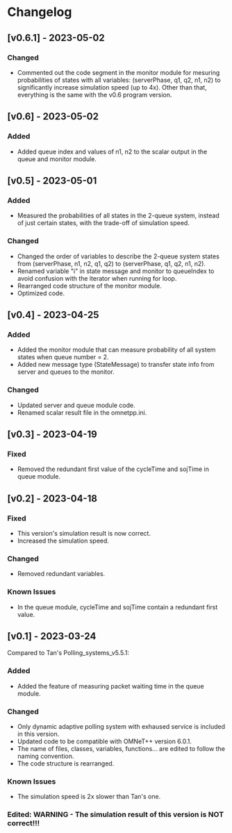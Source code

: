 # Changelog

## [v0.6.1] - 2023-05-02

### Changed
- Commented out the code segment in the monitor module for mesuring probabilities of states with all variables: (serverPhase, q1, q2, n1, n2) to significantly increase simulation speed (up to 4x). Other than that, everything is the same with the v0.6 program version.

## [v0.6] - 2023-05-02

### Added
- Added queue index and values of n1, n2 to the scalar output in the queue and monitor module.

## [v0.5] - 2023-05-01

### Added
- Measured the probabilities of all states in the 2-queue system, instead of just certain states, with the trade-off of simulation speed.
 
### Changed
- Changed the order of variables to describe the 2-queue system states from (serverPhase, n1, n2, q1, q2) to (serverPhase, q1, q2, n1, n2).
- Renamed variable "i" in state message and monitor to queueIndex to avoid confusion with the iterator when running for loop.
- Rearranged code structure of the monitor module.
- Optimized code.

## [v0.4] - 2023-04-25
 
### Added
- Added the monitor module that can measure probability of all system states when queue number = 2.
- Added new message type (StateMessage) to transfer state info from server and queues to the monitor.
 
### Changed
- Updated server and queue module code.
- Renamed scalar result file in the omnetpp.ini.

## [v0.3] - 2023-04-19
 
### Fixed
- Removed the redundant first value of the cycleTime and sojTime in queue module.

## [v0.2] - 2023-04-18
 
### Fixed
- This version's simulation result is now correct.
- Increased the simulation speed.

### Changed
- Removed redundant variables.

### Known Issues
- In the queue module, cycleTime and sojTime contain a redundant first value.
 
## [v0.1] - 2023-03-24
Compared to Tan's Polling_systems_v5.5.1:
 
### Added
- Added the feature of measuring packet waiting time in the queue module.
 
### Changed
- Only dynamic adaptive polling system with exhaused service is included in this version.
- Updated code to be compatible with OMNeT++ version 6.0.1.
- The name of files, classes, variables, functions... are edited to follow the naming convention.
- The code structure is rearranged.

### Known Issues
- The simulation speed is 2x slower than Tan's one.

### Edited: WARNING - The simulation result of this version is NOT correct!!!
